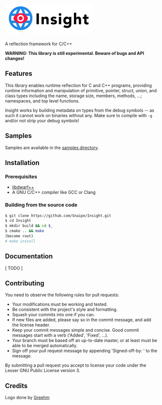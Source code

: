 # <img src="doc/insight-title.png" height="96" alt="Insight Logo" />

A reflection framework for C/C++

**WARNING: This library is still experimental. Beware of bugs and API changes!**

## Features

This library enables runtime reflection for C and C++ programs, providing
runtime information and manipulation of primitive, pointer, struct, union,
and class types including the name, storage size, members, methods, ...;
namespaces, and top level functions.

Insight works by building metadata on types from the debug symbols -- as such
it cannot work on binaries without any. Make sure to compile with `-g` and/or
not strip your debug symbols!

## Samples

Samples are available in the [samples directory][samples].

## Installation

### Prerequisites

* [libdwarf++][libdwarf++]
* A GNU C/C++ compiler like GCC or Clang

### Building from the source code

```bash
$ git clone https://github.com/Snaipe/Insight.git
$ cd Insight
$ mkdir build && cd $_
$ cmake .. && make
(become root)
# make install
```

## Documentation

[ TODO ]

## Contributing

You need to observe the following rules for pull requests:

* Your modifications must be working and tested.
* Be consistent with the project's style and formatting.
* Squash your commits into one if you can.
* If new files are added, please say so in the commit message, and add the license header.
* Keep your commit messages simple and concise. Good commit messages start with a verb ('Added', 'Fixed', ...).
* Your branch must be based off an up-to-date master, or at least must be able to be merged automatically.
* Sign off your pull request message by appending 'Signed-off-by: <name> <email>' to the message.

By submitting a pull request you accept to license your code under the Lesser GNU Public License version 3.

## Credits

Logo done by [Greehm](http://www.cargocollective.com/pbouigue)

[libdwarf++]: https://github.com/Snaipe/libdwarfplusplus
[samples]: ./samples/
